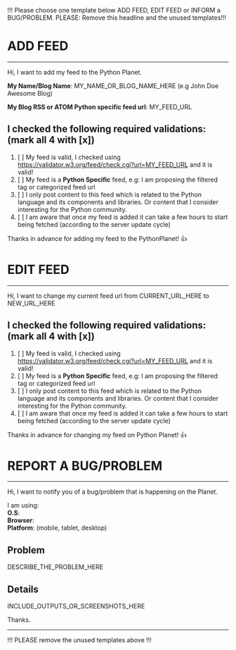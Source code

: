 !!! Please choose one template below ADD FEED, EDIT FEED or INFORM a BUG/PROBLEM.
PLEASE: Remove this headline and the unused templates!!!


# ADD FEED
-------------------------------------------------------------------------------

Hi, I want to add my feed to the Python Planet.

**My Name/Blog Name**: MY_NAME_OR_BLOG_NAME_HERE (e.g John Doe Awesome Blog)  

**My Blog RSS or ATOM Python specific feed url**: MY_FEED_URL  
 
## I checked the following required validations: (mark all 4 with [x])

1. [ ] My feed is valid, I checked using https://validator.w3.org/feed/check.cgi?url=MY_FEED_URL and it is valid!
2. [ ] My feed is a **Python Specific** feed, e.g: I am proposing the filtered tag or categorized feed url
3. [ ] I only post content to this feed which is related to the Python language and its components and libraries. Or content that I consider interesting for the Python community.
4. [ ] I am aware that once my feed is added it can take a few hours to start being fetched (according to the server update cycle)

Thanks in advance for adding my feed to the PythonPlanet! :+1:


# EDIT FEED
------------------------------------------------------------------------------
Hi, I want to change my current feed url from CURRENT_URL_HERE to NEW_URL_HERE

## I checked the following required validations:  (mark all 4 with [x])

1. [ ] My feed is valid, I checked using https://validator.w3.org/feed/check.cgi?url=MY_FEED_URL and it is valid!
2. [ ] My feed is a **Python Specific** feed, e.g: I am proposing the filtered tag or categorized feed url
3. [ ] I only post content to this feed which is related to the Python language and its components and libraries. Or content that I consider interesting for the Python community.
4. [ ] I am aware that once my feed is added it can take a few hours to start being fetched (according to the server update cycle)

Thanks in advance for changing my feed on Python Planet! :+1:


# REPORT A BUG/PROBLEM
-------------------------------------------------------------------------------

Hi, I want to notify you of a bug/problem that is happening on the Planet.

I am using:  
**O.S**:  
**Browser**:  
**Platform**: (mobile, tablet, desktop)  

## Problem
DESCRIBE_THE_PROBLEM_HERE

## Details
INCLUDE_OUTPUTS_OR_SCREENSHOTS_HERE

Thanks.

---------------------------------------------------------------------------------


!!! PLEASE remove the unused templates above !!!
